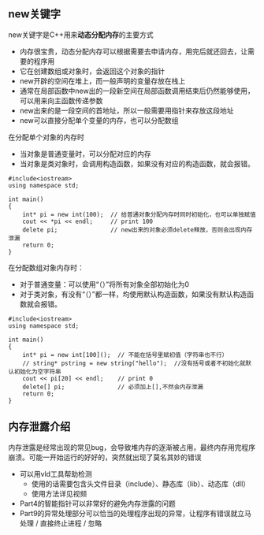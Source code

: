 ## new关键字
new关键字是C++用来**动态分配内存**的主要方式
- 内存很宝贵，动态分配内存可以根据需要去申请内存，用完后就还回去，让需要的程序用
- 它在创建数组或对象时，会返回这个对象的指针
- new开辟的空间在堆上，而一般声明的变量存放在栈上
- 通常在局部函数中new出的一段新空间在局部函数调用结束后仍然能够使用，可以用来向主函数传递参数
- new出来的是一段空间的首地址，所以一般需要用指针来存放这段地址
- new可以直接分配单个变量的内存，也可以分配数组

在分配单个对象的内存时
- 当对象是普通变量时，可以分配对应的内存
- 当对象是类对象时，会调用构造函数，如果没有对应的构造函数，就会报错。
```
#include<iostream>
using namespace std;

int main()
{
	int* pi = new int(100);  // 给普通对象分配内存时同时初始化，也可以单独赋值
	cout << *pi << endl;     // print 100
	delete pi;               // new出来的对象必须delete释放，否则会出现内存泄漏
	return 0;
}
```
在分配数组对象内存时：
- 对于普通变量：可以使用“（）”将所有对象全部初始化为0
- 对于类对象，有没有“（）”都一样，均使用默认构造函数，如果没有默认构造函数就会报错。
```
#include<iostream>
using namespace std;

int main()
{
	int* pi = new int[100]();  // 不能在括号里赋初值（字符串也不行）
	// string* pstring = new string("hello");  //没有括号或者不初始化就默认初始化为空字符串
	cout << pi[20] << endl;    // print 0
	delete[] pi;               // 必须加上[],不然会内存泄漏
	return 0;
}
```
## 内存泄露介绍
内存泄露是经常出现的常见bug，会导致堆内存的逐渐被占用，最终内存用完程序崩溃。可能一开始运行的好好的，突然就出现了莫名其妙的错误
- 可以用vld工具帮助检测
  - 使用的话需要包含头文件目录（include）、静态库（lib）、动态库（dll）
  - 使用方法详见视频
- Part4的智能指针可以非常好的避免内存泄露的问题
- Part9的异常处理部分可以恰当的处理程序出现的异常，让程序有错误就立马处理 / 直接终止进程 / 忽略